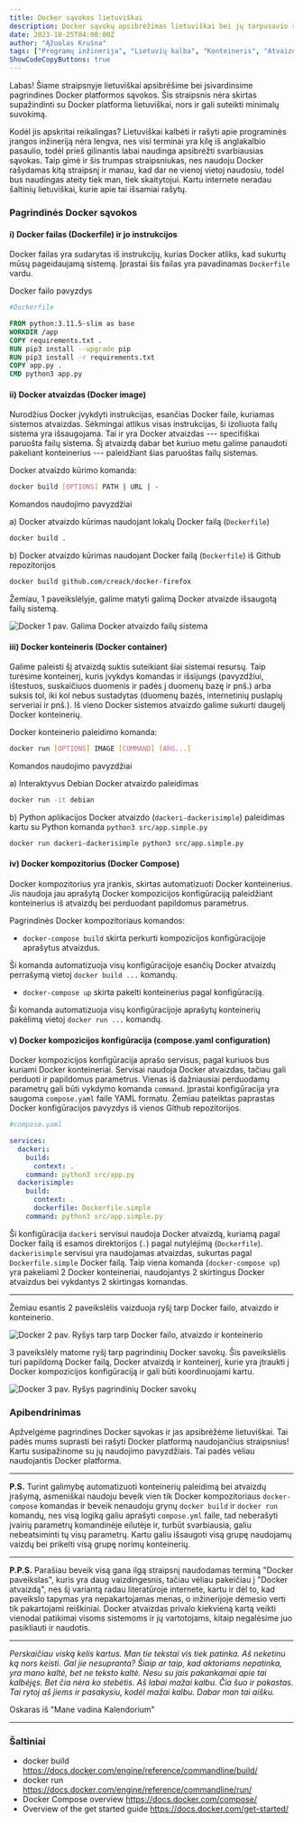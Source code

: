 ```yaml
---
title: Docker sąvokos lietuviškai
description: Docker sąvokų apsibrėžimas lietuviškai bei jų tarpusavio ryšys
date: 2023-10-25T04:00:00Z
author: "Ąžuolas Krušna"
tags: ["Programų inžinerija", "Lietuvių kalba", "Konteineris", "Atvaizdas", "Docker"]
ShowCodeCopyButtons: true
---
```


Labas! Šiame straipsnyje lietuviškai apsibrėšime bei įsivardinsime pagrindines Docker platformos sąvokos. Šis straipsnis nėra skirtas supažindinti su Docker platforma lietuviškai, nors ir gali suteikti minimalų suvokimą.

Kodėl jis apskritai reikalingas? Lietuviškai kalbėti ir rašyti apie programinės įrangos inžineriją nėra lengva, nes visi terminai yra kilę iš anglakalbio pasaulio, todėl prieš gilinantis labai naudinga apsibrėžti svarbiausias sąvokas. Taip gimė ir šis trumpas straipsniukas, nes naudoju Docker rašydamas kitą straipsnį ir manau, kad dar ne vienoj vietoj naudosiu, todėl bus naudingas ateity tiek man, tiek skaitytojui. Kartu internete neradau šaltinių lietuviškai, kurie apie tai išsamiai rašytų.

### Pagrindinės Docker sąvokos

#### i) Docker failas (Dockerfile) ir jo instrukcijos

Docker failas yra sudarytas iš instrukcijų, kurias Docker atliks, kad sukurtų mūsų pageidaujamą sistemą. Įprastai šis failas yra pavadinamas `Dockerfile` vardu.

Docker failo pavyzdys
```bash
#Dockerfile
```
```Dockerfile
FROM python:3.11.5-slim as base
WORKDIR /app
COPY requirements.txt .
RUN pip3 install --upgrade pip
RUN pip3 install -r requirements.txt
COPY app.py .
CMD python3 app.py
```

#### ii) Docker atvaizdas (Docker image)

Nurodžius Docker įvykdyti instrukcijas, esančias Docker faile, kuriamas sistemos atvaizdas. Sėkmingai atlikus visas instrukcijas, ši izoliuota failų sistema yra išsaugojama. Tai ir yra Docker atvaizdas --- specifiškai paruošta failų sistema. Šį atvaizdą dabar bet kuriuo metu galime panaudoti pakeliant konteinerius --- paleidžiant šias paruoštas failų sistemas.

Docker atvaizdo kūrimo komanda:
```bash
docker build [OPTIONS] PATH | URL | -
```

Komandos naudojimo pavyzdžiai

a) Docker atvaizdo kūrimas naudojant lokalų Docker failą (`Dockerfile`)
```bash
docker build .
```

b) Docker atvaizdo kūrimas naudojant Docker failą (`Dockerfile`) iš Github repozitorijos
```bash
docker build github.com/creack/docker-firefox
```

Žemiau, 1 paveikslėlyje, galime matyti galimą Docker atvaizde išsaugotą failų sistemą.

![Docker](../docker_image_file_system.png)
1 pav. Galima Docker atvaizdo failų sistema
#### iii) Docker konteineris (Docker container)

Galime paleisti šį atvaizdą suktis suteikiant šiai sistemai resursų. Taip turėsime konteinerį, kuris įvykdys komandas ir išsijungs (pavyzdžiui, ištestuos, suskaičiuos duomenis ir padės į duomenų bazę ir pnš.) arba suksis tol, iki kol nebus sustadytas (duomenų bazės, internetinių puslapių serveriai ir pnš.). Iš vieno Docker sistemos atvaizdo galime sukurti daugelį Docker konteinerių.

Docker konteinerio paleidimo komanda:
```bash
docker run [OPTIONS] IMAGE [COMMAND] [ARG...]
```

Komandos naudojimo pavyzdžiai

a) Interaktyvus Debian Docker atvaizdo paleidimas
```bash
docker run -it debian
```

b) Python aplikacijos Docker atvaizdo (`dackeri-dackerisimple`) paleidimas kartu su Python komanda `python3 src/app.simple.py`
```bash
docker run dackeri-dackerisimple python3 src/app.simple.py
```

#### iv) Docker kompozitorius (Docker Compose)

Docker kompozitorius yra įrankis, skirtas automatizuoti Docker konteinerius. Jis naudoja jau aprašytą Docker kompozicijos konfigūraciją paleidžiant konteinerius iš atvaizdų bei perduodant papildomus parametrus.

Pagrindinės Docker kompozitoriaus komandos:
- `docker-compose build` skirta perkurti kompozicijos konfigūracijoje aprašytus atvaizdus.

Ši komanda automatizuoja visų konfigūracijoje esančių Docker atvaizdų perrašymą vietoj `docker build ...` komandų.

- `docker-compose up` skirta pakelti konteinerius pagal konfigūraciją.

Ši komanda automatizuoja visų konfigūracijoje aprašytų konteinerių pakėlimą vietoj `docker run ...` komandų.

#### v) Docker kompozicijos konfigūracija (compose.yaml configuration)

Docker kompozicijos konfigūracija aprašo servisus, pagal kuriuos bus kuriami Docker konteineriai. Servisai naudoja Docker atvaizdas, tačiau gali perduoti ir papildomus parametrus. Vienas iš dažniausiai perduodamų parametrų gali būti vykdymo komanda `command`. Įprastai konfigūracija yra saugoma `compose.yaml` faile YAML formatu. Žemiau pateiktas paprastas Docker konfigūracijos pavyzdys iš vienos Github repozitorijos.

```bash
#compose.yaml
```
```yaml
services:
  dackeri:
    build:
      context: .
    command: python3 src/app.py
  dackerisimple:
    build:
      context: .
      dockerfile: Dockerfile.simple
    command: python3 src/app.simple.py
```

Ši konfigūracija `dackeri` servisui naudoja Docker atvaizdą, kuriamą pagal Docker failą iš esamos direktorijos (`.`) pagal nutylėjimą (`Dockerfile`). `dackerisimple` servisui yra naudojamas atvaizdas, sukurtas pagal `Dockerfile.simple` Docker failą. Taip viena komanda (`docker-compose up`) yra pakeliami 2 Docker konteineriai, naudojantys 2 skirtingus Docker atvaizdus bei vykdantys 2 skirtingas komandas.

***

Žemiau esantis 2 paveikslėlis vaizduoja ryšį tarp Docker failo, atvaizdo ir konteinerio.

![Docker](../docker.jpg)
2 pav. Ryšys tarp tarp Docker failo, atvaizdo ir konteinerio

3 paveikslėly matome ryšį tarp pagrindinių Docker savokų. Šis paveikslėlis turi papildomą Docker failą, Docker atvaizdą ir konteinerį, kurie yra įtraukti į Docker kompozicijos konfigūraciją ir gali būti koordinuojami kartu.

![Docker](../docker_compose.jpg)
3 pav. Ryšys pagrindinių Docker savokų

### Apibendrinimas

Apžvelgėme pagrindines Docker sąvokas ir jas apsibrėžėme lietuviškai. Tai padės mums suprasti bei rašyti Docker platformą naudojančius straipsnius! Kartu susipažinome su jų naudojimo pavyzdžiais. Tai padės vėliau naudojantis Docker platforma.

***

**P.S.** Turint galimybę automatizuoti konteinerių paleidimą bei atvaizdų įrašymą, asmeniškai naudoju beveik vien tik Docker kompozitoriaus `docker-compose` komandas ir beveik nenaudoju grynų `docker build` ir `docker run` komandų, nes visą logiką galiu aprašyti `compose.yml` faile, tad neberašyti įvairių parametrų komandinėje eilutėje ir, turbūt svarbiausia, galiu nebeatsiminti tų visų parametrų. Kartu galiu išsaugoti visą grupę naudojamų vaizdų bei prikelti visą grupę norimų konteinerių.

***

**P.P.S.** Parašiau beveik visą gana ilgą straipsnį naudodamas terminą "Docker paveikslas", kuris yra daug vaizdingesnis, tačiau vėliau pakeičiau į "Docker atvaizdą", nes šį variantą radau literatūroje internete, kartu ir dėl to, kad paveikslo tapymas yra nepakartojamas menas, o inžinerijoje dėmesio verti tik pakartojami reiškiniai. Docker atvaizdas privalo kiekvieną kartą veikti vienodai patikimai visoms sistemoms ir jų vartotojams, kitaip negalėsime juo pasikliauti ir naudotis.

***

*Perskaičiau viską kelis kartus. Man tie tekstai vis tiek patinka. Aš neketinu ką nors keisti. Gal jie nesupranta? Šiaip ar taip, kad aktoriams nepatinka, yra mano kaltė, bet ne teksto kaltė. Nesu su jais pakankamai apie tai kalbėjęs. Bet čia nėra ko stebėtis. Aš labai mažai kalbu. Čia šuo ir pakastas. Tai rytoj aš jiems ir pasakysiu, kodėl mažai kalbu.  Dabar man tai aišku.*

Oskaras iš "Mane vadina Kalendorium"

***

### Šaltiniai

- docker build https://docs.docker.com/engine/reference/commandline/build/
- docker run https://docs.docker.com/engine/reference/commandline/run/
- Docker Compose overview https://docs.docker.com/compose/
- Overview of the get started guide https://docs.docker.com/get-started/
